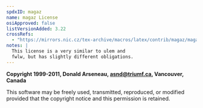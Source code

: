 ```yaml
---
spdxID: magaz
name: magaz License
osiApproved: false
listVersionAdded: 3.22
crossRefs: 
  - "https://mirrors.nic.cz/tex-archive/macros/latex/contrib/magaz/magaz.tex"
notes: |
  This license is a very similar to ulem and
  fwlw, but has slightly different obligations.
---
```


**Copyright 1999-2011, Donald Arseneau, asnd@triumf.ca, Vancouver, Canada**

This software may be freely used, transmitted, reproduced, or modified provided that the copyright notice and this permission is retained.
